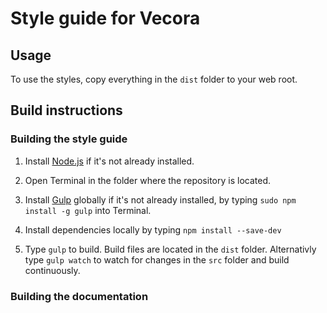 # Style guide for Vecora

## Usage

To use the styles, copy everything in the `dist` folder to your web root.

## Build instructions

### Building the style guide

1. Install [Node.js](https://nodejs.org/) if it's not already installed.

2. Open Terminal in the folder where the repository is located.

3. Install [Gulp](https://gulpjs.com/) globally if it's not already installed, by typing `sudo npm install -g gulp` into Terminal.

4. Install dependencies locally by typing `npm install --save-dev`

5. Type `gulp` to build. Build files are located in the `dist` folder. Alternativly type `gulp watch` to watch for changes in the `src` folder and build continuously.

### Building the documentation
